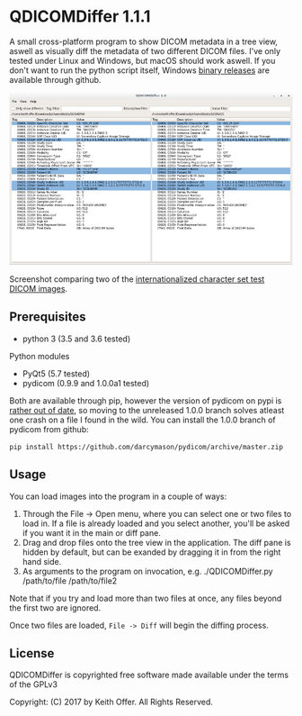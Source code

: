 QDICOMDiffer 1.1.1
==================

A small cross-platform program to show DICOM metadata in a tree view, aswell as visually diff the metadata of two different DICOM files. I've only tested under Linux and Windows, but macOS should work aswell. If you don't want to run the python script itself, Windows [binary releases](https://github.com/keithoffer/QDICOMDiffer/releases) are available through github.

![Screenshot comparing two of the internationalized character set test DICOM images](Screenshots/main_screenshot.png?raw=true)

Screenshot comparing two of the [internationalized character set test DICOM images](http://www.dclunie.com/images/charset/ ). 

Prerequisites
-------------
- python 3 (3.5 and 3.6 tested)

Python modules

- PyQt5 (5.7 tested)
- pydicom (0.9.9 and 1.0.0a1 tested)

Both are available through pip, however the version of pydicom on pypi is [rather out of date](https://github.com/darcymason/pydicom/issues/240), so moving to the unreleased 1.0.0 branch solves atleast one crash on a file I found in the wild. You can install the 1.0.0 branch of pydicom from github: 
```
pip install https://github.com/darcymason/pydicom/archive/master.zip 
```
Usage
-----
You can load images into the program in a couple of ways:

1. Through the File -> Open menu, where you can select one or two files to load in. If a file is already loaded and you select another, you'll be asked if you want it in the main or diff pane.
2. Drag and drop files onto the tree view in the application. The diff pane is hidden by default, but can be exanded by dragging it in from the right hand side.
3. As arguments to the program on invocation, e.g. ./QDICOMDiffer.py /path/to/file /path/to/file2

Note that if you try and load more than two files at once, any files beyond the first two are ignored.

Once two files are loaded, `File -> Diff` will begin the diffing process.

License
-------

QDICOMDiffer is copyrighted free software made available under the terms of the GPLv3

Copyright: (C) 2017 by Keith Offer. All Rights Reserved.